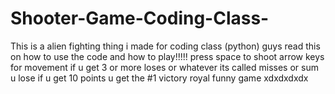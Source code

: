 # Shooter-Game-Coding-Class-
This is a alien fighting thing i made for coding class (python)
guys read this on how to use the code and how to play!!!!!
press space to shoot
arrow keys for movement
if u get 3 or more loses or whatever its called misses or sum u lose
if u get 10 points u get the #1 victory royal
funny game xdxdxdxdx
